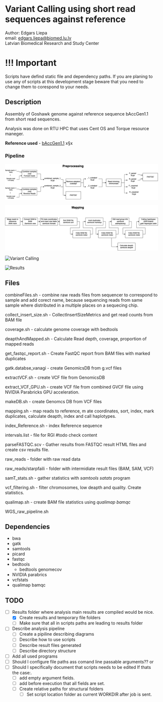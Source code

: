 # Variant Calling using short read sequences against reference

Author: Edgars Liepa  
email: edgars.liepa@biomed.lu.lv  
Latvian Biomedical Research and Study Center  

# !!! Important

Scripts have defind static file and dependency paths. If you are planing to use any of scripts at this development stage 
beware that you need to change them to corespond to your needs. 

## Description

Assembly of Goshawk genome against reference sequence bAccGen1.1 from short read sequences.

Analysis was done on RTU HPC that uses Cent OS and Torque resource maneger. 

**Reference used** - [bAccGen1.1](https://www.ncbi.nlm.nih.gov/assembly/GCF_929443795.1/) 
x§x

### Pipeline

![PreProcessing](docs/preProcessing.png)

![Mapping](docs/mapping.png)

![Variant Calling]()

![Results]()


## Files

combineFiles.sh - combine raw reads files from sequencer to correspond to sample and add corect name, because sequencing reads from same sample where distributed in a multiple places on a sequecing chip. 

collect_insert_size.sh - CollectInsertSizeMetrics and get read counts from BAM file

coverage.sh - calculate genome coverage with bedtools

deapthAndMapped.sh - Calculate Read depth, coverage, proportion of mapped reads

get_fastqc_report.sh - Create FastQC report from BAM files with marked duplicates

gatk.databse_vanagi - create GenomicsDB from g.vcf files

extractVCF.sh - create VCF file from GenomicsDB

extract_VCF_GPU.sh - create VCF file from combined GVCF file using NVIDIA Parabricks GPU acceleration. 

makeDB.sh - create Genomcs DB from VCF files

mapping.sh - map reads to reference, m ate coordinates, sort, index, mark duplicates, calculate deapth, index and call haplotypes. 

index_Reference.sh - index Reference sequence

intervals.list - file for RGI #todo check content

parseFASTQC.scv - Gather results from FASTQC result HTML files and create csv results file.

raw_reads - folder with raw read data

raw_reads/starpfaili - folder with intermidiate result files (BAM, SAM, VCF)

samT_stats.sh - gather statistics with *samtools satats* program

vcf_filtering.sh - filter chromosomes, low deapth and quality. Create statistics. 

qualimap.sh - create BAM file statistics using *qualimap bamqc*

WGS_raw_pipeline.sh

## Dependencies

- bwa
- gatk
- samtools
- picard
- fastqc
- bedtools
    - bedtools genomecov
- NVIDIA parabrics
- vcfstats
- qualimap bamqc

## TODO

- [ ] Results folder where analysis main results are compiled would be nice.
    - [X] Create results and temporary file folders
    - [ ] Make sure that all in scripts paths are leading to results folder
- [ ] Describe analysis pipeline
    - [ ] Create a pipiline describing diagrams
    - [ ] Describe how to use scripts
    - [ ] Describe result files generated
    - [ ] Describe directory structure
- [ ] Add all used programs
- [ ] Should I configure file paths ass comand line passable arguments?? 
or 
- [ ] Should I specifically document that scripts needs to be edited If thats the case:. 
    - [ ] add empty argument fields.
    - [ ] add before execution that all fields are set.
    - [ ] Create relative paths for structural folders
        - [ ] Set script location folder as current WORKDIR after job is sent.